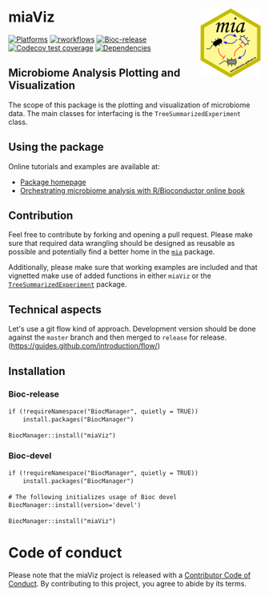 # miaViz <img src="man/figures/mia_logo.png" align="right" width="120" />

<!-- badges: start -->
[![Platforms](http://bioconductor.org/shields/availability/release/miaViz.svg)](https://bioconductor.org/packages/release/bioc/html/miaViz.html#archives)
[![rworkflows](https://github.com/microbiome/miaViz/workflows/rworkflows/badge.svg)](https://github.com/microbiome/miaViz/actions)
[![Bioc-release](http://bioconductor.org/shields/build/release/bioc/miaViz.svg)](http://bioconductor.org/packages/release/bioc/html/miaViz.html)
[![Codecov test
coverage](https://codecov.io/gh/microbiome/miaViz/branch/master/graph/badge.svg)](https://codecov.io/gh/microbiome/miaViz?branch=master)
[![Dependencies](http://bioconductor.org//shields/dependencies/release/miaViz.svg)](https://bioconductor.org/packages/release/bioc/html/miaViz.html#since)
<!-- badges: end -->

## Microbiome Analysis Plotting and Visualization

The scope of this package is the plotting and visualization of microbiome data.
The main classes for interfacing is the `TreeSummarizedExperiment` class.

## Using the package

Online tutorials and examples are available at:

- [Package homepage](https://microbiome.github.io/miaViz/) 
- [Orchestrating microbiome analysis with R/Bioconductor online book](https://microbiome.github.io/OMA)


## Contribution

Feel free to contribute by forking and opening a pull request. Please make sure
that required data wrangling should be designed as reusable as possible and
potentially find a better home in the [`mia`](https://github.com/FelixErnst/mia)
package.

Additionally, please make sure that working examples are included and that 
vignetted make use of added functions in either `miaViz` or the
[`TreeSummarizedExperiment`](https://github.com/fionarhuang/TreeSummarizedExperiment)
package.

## Technical aspects

Let's use a git flow kind of approach. Development version should be done 
against the `master` branch and then merged to `release` for release. 
(https://guides.github.com/introduction/flow/)

## Installation

### Bioc-release

```
if (!requireNamespace("BiocManager", quietly = TRUE))
    install.packages("BiocManager")

BiocManager::install("miaViz")
```

### Bioc-devel

```
if (!requireNamespace("BiocManager", quietly = TRUE))
    install.packages("BiocManager")

# The following initializes usage of Bioc devel
BiocManager::install(version='devel')

BiocManager::install("miaViz")
```

# Code of conduct

Please note that the miaViz project is released with a [Contributor Code of Conduct](https://contributor-covenant.org/version/2/0/CODE_OF_CONDUCT.html).
By contributing to this project, you agree to abide by its terms.
